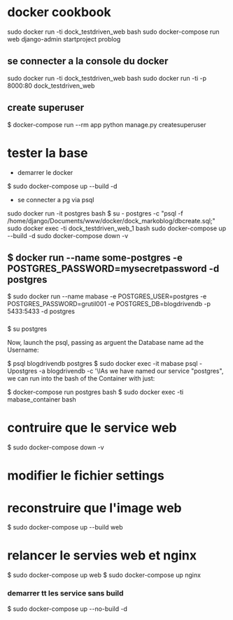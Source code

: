 # docker cookbook


sudo docker run -ti dock_testdriven_web bash
sudo docker-compose run web django-admin startproject problog
## se connecter a la console du docker 
sudo docker run -ti dock_testdriven_web bash
sudo docker run -ti -p 8000:80 dock_testdriven_web
## create superuser
$ docker-compose run --rm app python manage.py createsuperuser
# tester la base
*  demarrer le docker
   

$ sudo  docker-compose up --build -d

* se connecter a pg via psql


sudo docker run -it postgres  bash 
$ su - postgres -c "psql -f /home/django/Documents/www/docker/dock_markoblog/dbcreate.sql;"
sudo docker exec -ti dock_testdriven_web_1 bash
sudo docker-compose up --build -d
sudo docker-compose down -v

## $ docker run --name some-postgres -e POSTGRES_PASSWORD=mysecretpassword -d postgres

 
$ sudo docker run --name mabase -e POSTGRES_USER=postgres -e POSTGRES_PASSWORD=grutil001 -e POSTGRES_DB=blogdrivendb  -p 5433:5433  -d postgres 

###
$ su postgres

 Now, launch the psql, passing as arguent the Database name ad the Username:

$ psql blogdrivendb  postgres
$ sudo docker exec -it mabase psql -Upostgres -a blogdrivendb  -c '\lAs we have named our service "postgres", we can run into the bash of the Container with just:

$ docker-compose run postgres bash
$ sudo docker  exec -ti  mabase_container bash
# contruire que le service web
$ sudo docker-compose down -v
# modifier le fichier settings
# reconstruire que l'image web
$ sudo docker-compose up --build web
# relancer le servies web et nginx
$ sudo docker-compose up  web
$ sudo docker-compose up  nginx

### demarrer tt les service sans build
$ sudo docker-compose up --no-build -d
